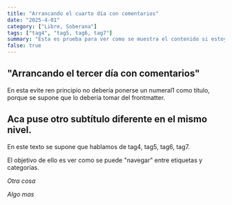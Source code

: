 ```yaml
---
title: "Arrancando el cuarto día con comentarios"
date: "2025-4-01"
category: ["Libre, Soberana"]
tags: ["tag4", "tag5, tag6, tag7"]
summary: "Esta es prueba para ver como se muestra el contenido si estoy en el postl del cuarto día con comentarios"
false: true
---
```


## "Arrancando el tercer día con comentarios"

En esta evite ren principio no debería ponerse un numeral1 como titulo, porque se supone que lo deberia tomar del frontmatter.

## Aca puse otro subtítulo diferente en el mismo nivel. 

En este texto se supone que hablamos de tag4, tag5, tag6, tag7.

El objetivo de ello es ver como se puede "navegar" entre etiquetas y categorías.

*Otra cosa*

*Algo mas*
